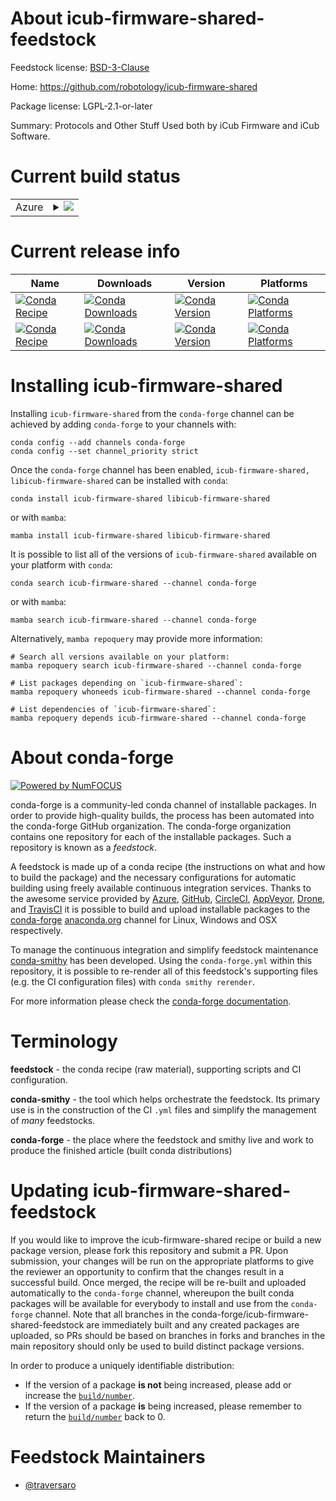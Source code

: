About icub-firmware-shared-feedstock
====================================

Feedstock license: [BSD-3-Clause](https://github.com/conda-forge/icub-firmware-shared-feedstock/blob/main/LICENSE.txt)

Home: https://github.com/robotology/icub-firmware-shared

Package license: LGPL-2.1-or-later

Summary: Protocols and Other Stuff Used both by iCub Firmware and iCub Software.

Current build status
====================


<table>
    
  <tr>
    <td>Azure</td>
    <td>
      <details>
        <summary>
          <a href="https://dev.azure.com/conda-forge/feedstock-builds/_build/latest?definitionId=23466&branchName=main">
            <img src="https://dev.azure.com/conda-forge/feedstock-builds/_apis/build/status/icub-firmware-shared-feedstock?branchName=main">
          </a>
        </summary>
        <table>
          <thead><tr><th>Variant</th><th>Status</th></tr></thead>
          <tbody><tr>
              <td>linux_64</td>
              <td>
                <a href="https://dev.azure.com/conda-forge/feedstock-builds/_build/latest?definitionId=23466&branchName=main">
                  <img src="https://dev.azure.com/conda-forge/feedstock-builds/_apis/build/status/icub-firmware-shared-feedstock?branchName=main&jobName=linux&configuration=linux%20linux_64_" alt="variant">
                </a>
              </td>
            </tr><tr>
              <td>linux_aarch64</td>
              <td>
                <a href="https://dev.azure.com/conda-forge/feedstock-builds/_build/latest?definitionId=23466&branchName=main">
                  <img src="https://dev.azure.com/conda-forge/feedstock-builds/_apis/build/status/icub-firmware-shared-feedstock?branchName=main&jobName=linux&configuration=linux%20linux_aarch64_" alt="variant">
                </a>
              </td>
            </tr><tr>
              <td>linux_ppc64le</td>
              <td>
                <a href="https://dev.azure.com/conda-forge/feedstock-builds/_build/latest?definitionId=23466&branchName=main">
                  <img src="https://dev.azure.com/conda-forge/feedstock-builds/_apis/build/status/icub-firmware-shared-feedstock?branchName=main&jobName=linux&configuration=linux%20linux_ppc64le_" alt="variant">
                </a>
              </td>
            </tr><tr>
              <td>osx_64</td>
              <td>
                <a href="https://dev.azure.com/conda-forge/feedstock-builds/_build/latest?definitionId=23466&branchName=main">
                  <img src="https://dev.azure.com/conda-forge/feedstock-builds/_apis/build/status/icub-firmware-shared-feedstock?branchName=main&jobName=osx&configuration=osx%20osx_64_" alt="variant">
                </a>
              </td>
            </tr><tr>
              <td>osx_arm64</td>
              <td>
                <a href="https://dev.azure.com/conda-forge/feedstock-builds/_build/latest?definitionId=23466&branchName=main">
                  <img src="https://dev.azure.com/conda-forge/feedstock-builds/_apis/build/status/icub-firmware-shared-feedstock?branchName=main&jobName=osx&configuration=osx%20osx_arm64_" alt="variant">
                </a>
              </td>
            </tr><tr>
              <td>win_64</td>
              <td>
                <a href="https://dev.azure.com/conda-forge/feedstock-builds/_build/latest?definitionId=23466&branchName=main">
                  <img src="https://dev.azure.com/conda-forge/feedstock-builds/_apis/build/status/icub-firmware-shared-feedstock?branchName=main&jobName=win&configuration=win%20win_64_" alt="variant">
                </a>
              </td>
            </tr>
          </tbody>
        </table>
      </details>
    </td>
  </tr>
</table>

Current release info
====================

| Name | Downloads | Version | Platforms |
| --- | --- | --- | --- |
| [![Conda Recipe](https://img.shields.io/badge/recipe-icub--firmware--shared-green.svg)](https://anaconda.org/conda-forge/icub-firmware-shared) | [![Conda Downloads](https://img.shields.io/conda/dn/conda-forge/icub-firmware-shared.svg)](https://anaconda.org/conda-forge/icub-firmware-shared) | [![Conda Version](https://img.shields.io/conda/vn/conda-forge/icub-firmware-shared.svg)](https://anaconda.org/conda-forge/icub-firmware-shared) | [![Conda Platforms](https://img.shields.io/conda/pn/conda-forge/icub-firmware-shared.svg)](https://anaconda.org/conda-forge/icub-firmware-shared) |
| [![Conda Recipe](https://img.shields.io/badge/recipe-libicub--firmware--shared-green.svg)](https://anaconda.org/conda-forge/libicub-firmware-shared) | [![Conda Downloads](https://img.shields.io/conda/dn/conda-forge/libicub-firmware-shared.svg)](https://anaconda.org/conda-forge/libicub-firmware-shared) | [![Conda Version](https://img.shields.io/conda/vn/conda-forge/libicub-firmware-shared.svg)](https://anaconda.org/conda-forge/libicub-firmware-shared) | [![Conda Platforms](https://img.shields.io/conda/pn/conda-forge/libicub-firmware-shared.svg)](https://anaconda.org/conda-forge/libicub-firmware-shared) |

Installing icub-firmware-shared
===============================

Installing `icub-firmware-shared` from the `conda-forge` channel can be achieved by adding `conda-forge` to your channels with:

```
conda config --add channels conda-forge
conda config --set channel_priority strict
```

Once the `conda-forge` channel has been enabled, `icub-firmware-shared, libicub-firmware-shared` can be installed with `conda`:

```
conda install icub-firmware-shared libicub-firmware-shared
```

or with `mamba`:

```
mamba install icub-firmware-shared libicub-firmware-shared
```

It is possible to list all of the versions of `icub-firmware-shared` available on your platform with `conda`:

```
conda search icub-firmware-shared --channel conda-forge
```

or with `mamba`:

```
mamba search icub-firmware-shared --channel conda-forge
```

Alternatively, `mamba repoquery` may provide more information:

```
# Search all versions available on your platform:
mamba repoquery search icub-firmware-shared --channel conda-forge

# List packages depending on `icub-firmware-shared`:
mamba repoquery whoneeds icub-firmware-shared --channel conda-forge

# List dependencies of `icub-firmware-shared`:
mamba repoquery depends icub-firmware-shared --channel conda-forge
```


About conda-forge
=================

[![Powered by
NumFOCUS](https://img.shields.io/badge/powered%20by-NumFOCUS-orange.svg?style=flat&colorA=E1523D&colorB=007D8A)](https://numfocus.org)

conda-forge is a community-led conda channel of installable packages.
In order to provide high-quality builds, the process has been automated into the
conda-forge GitHub organization. The conda-forge organization contains one repository
for each of the installable packages. Such a repository is known as a *feedstock*.

A feedstock is made up of a conda recipe (the instructions on what and how to build
the package) and the necessary configurations for automatic building using freely
available continuous integration services. Thanks to the awesome service provided by
[Azure](https://azure.microsoft.com/en-us/services/devops/), [GitHub](https://github.com/),
[CircleCI](https://circleci.com/), [AppVeyor](https://www.appveyor.com/),
[Drone](https://cloud.drone.io/welcome), and [TravisCI](https://travis-ci.com/)
it is possible to build and upload installable packages to the
[conda-forge](https://anaconda.org/conda-forge) [anaconda.org](https://anaconda.org/)
channel for Linux, Windows and OSX respectively.

To manage the continuous integration and simplify feedstock maintenance
[conda-smithy](https://github.com/conda-forge/conda-smithy) has been developed.
Using the ``conda-forge.yml`` within this repository, it is possible to re-render all of
this feedstock's supporting files (e.g. the CI configuration files) with ``conda smithy rerender``.

For more information please check the [conda-forge documentation](https://conda-forge.org/docs/).

Terminology
===========

**feedstock** - the conda recipe (raw material), supporting scripts and CI configuration.

**conda-smithy** - the tool which helps orchestrate the feedstock.
                   Its primary use is in the construction of the CI ``.yml`` files
                   and simplify the management of *many* feedstocks.

**conda-forge** - the place where the feedstock and smithy live and work to
                  produce the finished article (built conda distributions)


Updating icub-firmware-shared-feedstock
=======================================

If you would like to improve the icub-firmware-shared recipe or build a new
package version, please fork this repository and submit a PR. Upon submission,
your changes will be run on the appropriate platforms to give the reviewer an
opportunity to confirm that the changes result in a successful build. Once
merged, the recipe will be re-built and uploaded automatically to the
`conda-forge` channel, whereupon the built conda packages will be available for
everybody to install and use from the `conda-forge` channel.
Note that all branches in the conda-forge/icub-firmware-shared-feedstock are
immediately built and any created packages are uploaded, so PRs should be based
on branches in forks and branches in the main repository should only be used to
build distinct package versions.

In order to produce a uniquely identifiable distribution:
 * If the version of a package **is not** being increased, please add or increase
   the [``build/number``](https://docs.conda.io/projects/conda-build/en/latest/resources/define-metadata.html#build-number-and-string).
 * If the version of a package **is** being increased, please remember to return
   the [``build/number``](https://docs.conda.io/projects/conda-build/en/latest/resources/define-metadata.html#build-number-and-string)
   back to 0.

Feedstock Maintainers
=====================

* [@traversaro](https://github.com/traversaro/)

